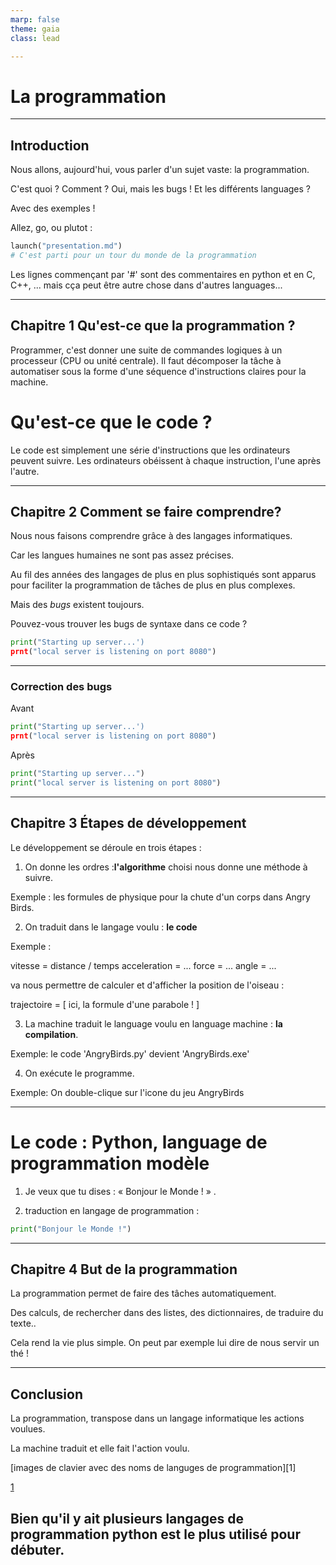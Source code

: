 ```yaml
---
marp: false
theme: gaia
class: lead

---
```



# La programmation 


---
## Introduction

Nous allons, aujourd'hui, vous parler d'un sujet vaste: la programmation.

C'est quoi ? 
Comment ? 
Oui, mais les bugs ! 
Et les différents languages ? 

Avec des exemples !

Allez, go, ou plutot : 

```python 
launch("presentation.md")
# C'est parti pour un tour du monde de la programmation
```

Les lignes commençant par '#' sont des commentaires en python et en C, C++, ... mais cça peut être autre chose dans d'autres languages...

---
## Chapitre 1 Qu'est-ce que la programmation ?

Programmer, c'est donner une suite de commandes logiques à un processeur (CPU ou unité centrale).
Il faut décomposer la tâche à automatiser sous la forme d'une séquence d'instructions claires pour la machine.

# Qu'est-ce que le code ?

Le code est simplement une série d'instructions que les ordinateurs peuvent suivre. Les ordinateurs obéissent à chaque instruction, l'une après l'autre.

---
## Chapitre 2 Comment se faire comprendre?



Nous nous faisons comprendre grâce à des langages informatiques.

Car les langues humaines ne sont pas assez précises. 



Au fil des années des langages de plus en plus sophistiqués sont apparus pour faciliter la programmation de tâches de plus en plus complexes.

Mais des _bugs_ existent toujours. 

Pouvez-vous trouver les bugs de syntaxe dans ce code ? 

```python
print("Starting up server...')
prnt("local server is listening on port 8080")
```
---

### Correction des bugs 

Avant 
```python
print("Starting up server...')
prnt("local server is listening on port 8080")
```
Après
```python
print("Starting up server...")
print("local server is listening on port 8080")
```


---

## Chapitre 3  Étapes de développement



Le développement se déroule en trois  étapes :

1. On donne les ordres :**l'algorithme** choisi nous donne une méthode à suivre.

Exemple : les formules de physique pour la chute d'un corps dans Angry Birds. 

2. On traduit dans le langage voulu : **le code**
   
Exemple : 
   
   vitesse = distance / temps 
   acceleration = ... 
   force = ... 
   angle = ...

   va nous permettre de calculer et d'afficher la position de l'oiseau : 
    
  trajectoire = [ ici, la formule d'une parabole ! ] 

3. La machine traduit le language voulu en language machine : **la compilation**.

Exemple: le code 'AngryBirds.py' devient 'AngryBirds.exe'

4. On exécute le programme. 


Exemple: On double-clique sur l'icone du jeu AngryBirds
 
---
# Le code : Python, language de programmation modèle

1. Je veux que tu dises :  « Bonjour le Monde ! » .

2. traduction en langage de programmation : 

```python
print("Bonjour le Monde !")
```

---

## Chapitre 4 But de la programmation

La programmation permet de faire des tâches automatiquement.

Des calculs, de rechercher dans des listes, des dictionnaires, de traduire du texte..

Cela rend la vie plus simple. On peut par exemple lui dire de nous servir un thé !

---

## Conclusion

La programmation,  transpose  dans un langage informatique les actions voulues.

La machine traduit et elle fait l'action voulu.

[images de clavier avec des noms de languges de programmation][1]

[1](https://www.fredzone.org/wp-content/uploads/2022/05/41326088_m-1536x1025.jpg)

Bien qu'il y ait plusieurs langages de programmation python est le plus utilisé pour débuter. 
---
